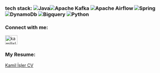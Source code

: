 
### tech stack: ![Java](https://img.shields.io/badge/java-%23ED8B00.svg?style=for-the-badge&logo=java&logoColor=white)![Apache Kafka](https://img.shields.io/badge/Apache%20Kafka-000?style=for-the-badge&logo=apachekafka) ![Apache Airflow](https://img.shields.io/badge/Apache%20Airflow-017CEE?style=for-the-badge&logo=Apache%20Airflow&logoColor=white) ![Spring](https://img.shields.io/badge/spring-%236DB33F.svg?style=for-the-badge&logo=spring&logoColor=white) ![DynamoDb](https://img.shields.io/badge/Amazon%20DynamoDB-4053D6?style=for-the-badge&logo=Amazon%20DynamoDB&logoColor=white) ![Bigquery](https://img.shields.io/badge/Google_Cloud-4285F4?style=for-the-badge&logo=google-cloud&logoColor=white) ![Python](https://img.shields.io/badge/Python-3776AB?style=for-the-badge&logo=python&logoColor=white)


### Connect with me:
<a href="https://linkedin.com/in/kamilisler" target="blank"><img align="center" src="https://raw.githubusercontent.com/rahuldkjain/github-profile-readme-generator/master/src/images/icons/Social/linked-in-alt.svg" alt="kamilisler" height="30" width="40" /></a>


### My Resume:

[Kamil İşler CV](https://github.com/kmlisler/kmlisler/files/9691257/Kamil.Isler.CV.pdf)

